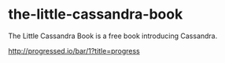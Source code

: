# the-little-cassandra-book
The Little Cassandra Book is a free book introducing Cassandra.

http://progressed.io/bar/1?title=progress
